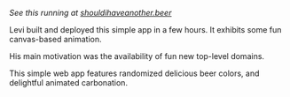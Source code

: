 _See this running at [shouldihaveanother.beer][main-url]_

Levi built and deployed this simple app in a few hours. It exhibits some fun canvas-based animation.

His main motivation was the availability of fun new top-level domains.

This simple web app features randomized delicious beer colors, and delightful animated carbonation.


[main-url]: http://shouldihaveanother.beer